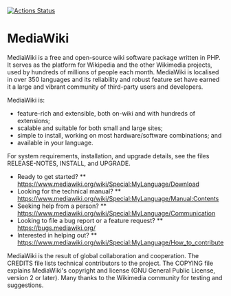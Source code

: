 [![Actions Status](https://github.com/hariclerry/mediawiki/workflows/Test%20CI/badge.svg)](https://github.com/hariclerry/mediawiki/actions)

# MediaWiki

MediaWiki is a free and open-source wiki software package written in PHP. It
serves as the platform for Wikipedia and the other Wikimedia projects, used
by hundreds of millions of people each month. MediaWiki is localised in over
350 languages and its reliability and robust feature set have earned it a large
and vibrant community of third-party users and developers.

MediaWiki is:

-   feature-rich and extensible, both on-wiki and with hundreds of extensions;
-   scalable and suitable for both small and large sites;
-   simple to install, working on most hardware/software combinations; and
-   available in your language.

For system requirements, installation, and upgrade details, see the files
RELEASE-NOTES, INSTALL, and UPGRADE.

-   Ready to get started?
    \*\* https://www.mediawiki.org/wiki/Special:MyLanguage/Download
-   Looking for the technical manual?
    \*\* https://www.mediawiki.org/wiki/Special:MyLanguage/Manual:Contents
-   Seeking help from a person?
    \*\* https://www.mediawiki.org/wiki/Special:MyLanguage/Communication
-   Looking to file a bug report or a feature request?
    \*\* https://bugs.mediawiki.org/
-   Interested in helping out?
    \*\* https://www.mediawiki.org/wiki/Special:MyLanguage/How_to_contribute

MediaWiki is the result of global collaboration and cooperation. The CREDITS
file lists technical contributors to the project. The COPYING file explains
MediaWiki's copyright and license (GNU General Public License, version 2 or
later). Many thanks to the Wikimedia community for testing and suggestions.
